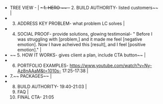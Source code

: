 - TREE VIEW -
  |
  ~~- 1. HERO ~~ -~~ 2. BUILD AUTHORITY- listed customers~~
  |
- 3. ADDRESS KEY PROBLEM- what problem LC solves
     |
- 4. SOCIAL PROOF- provide solutions, glowing testimonial- " Before I was struggling with [problem,] and it made me feel [negative emotion]. Now I have acheived this [result], and I feel [positive emotion]."
     |
- ~~ 5. HOW IT WORKS- gives client a plan, include CTA button~~
  |
- 6. PORTFOLIO EXAMPLES- https://www.youtube.com/watch?v=Ny-Az8nAAaM&t=1010s- 17:25-17:38
     |
- 7.~~ PACKAGES~~
  |
- 8. BUILD AUTHORITY- 19:40-21:03
     |
  9. FAQ
     |
  10. FINAL CTA- 21:05
